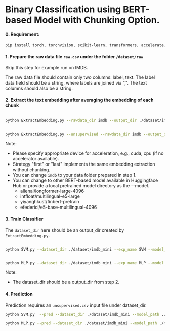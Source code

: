 # Binary Classification using BERT-based Model with Chunking Option.
#### 0. Requirement:
```bash
pip install torch, torchvision, scikit-learn, transformers, accelerate, datasets, evaluate, joblib, scipy, tensorboard, tqdm
```
#### 1. Prepare the raw data file `raw.csv` under the folder `/dataset/raw` 
Skip this step for example run on IMDB.

The raw data file should contain only two columns: label, text. The label data field should be a string, where labels are joined via ",". The text columns should also be a string.


#### 2. Extract the text embedding after averaging the embedding of each chunk

```bash

python ExtractEmbedding.py --rawdata_dir imdb --output_dir ./dataset/imdb_mini  --model intfloat/multilingual-e5-large --device mps --strategy pooling --tiny_mode
```

```bash

python ExtractEmbedding.py --unsupervised --rawdata_dir imdb --output_dir ./dataset/imdb_mini  --model intfloat/multilingual-e5-large --device mps --strategy pooling --tiny_mode 
```

Note:
 - Please specify appropriate device for acceleration, e.g., cuda, cpu (if no accelerator available).
 - Strategy "first" or "last" implements the same embedding extraction without chunking.
 - You can change `imdb` to your data folder prepared in step 1.
 - You can change to other BERT-based model available in Huggingface Hub or provide a local pretrained model directory as the --model.
   - allenai/longformer-large-4096
   - intfloat/multilingual-e5-large
   - yiyanghkust/finbert-pretrain
   - efederici/e5-base-multilingual-4096
  

#### 3. Train Classifier
The `dataset_dir` here should be an output_dir created by `ExtractEmbedding.py`.
```bash

python SVM.py --dataset_dir ./dataset/imdb_mini --exp_name SVM --model_dir ./model/
```

```bash

python MLP.py --dataset_dir ./dataset/imdb_mini --exp_name MLP --model_dir ./model/ --num_epochs 8
```

Note:
 - The dataset_dir should be a output_dir from step 2.
  
#### 4. Prediction
Prediction requires an `unsupervised.csv` input file under dataset_dir.

```bash
python SVM.py  --pred --dataset_dir ./dataset/imdb_mini --model_path ./model/SVM/SVM_TIME_STAMP.joblib
```

```bash
python MLP.py --pred --dataset_dir ./dataset/imdb_mini --model_path ./model/MLP/MLP_TIME_STAMP.pt
```

